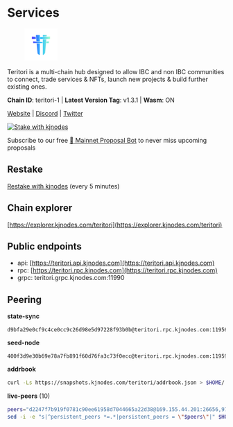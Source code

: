# Services

<figure><img src="https://raw.githubusercontent.com/kj89/cosmos-images/main/logos/teritori.png" alt=""><figcaption></figcaption></figure>

Teritori is a multi-chain hub designed to allow IBC and non IBC communities  to connect, trade services & NFTs, launch new projects & build further existing ones.

**Chain ID**: teritori-1 | **Latest Version Tag**: v1.3.1 | **Wasm**: ON

[Website](https://teritori.com) | [Discord](https://discord.gg/teritori) | [Twitter](https://twitter.com/TeritoriNetwork)

[![Stake with kjnodes](https://i.ibb.co/cr44Q8j/button-stake-with-kjnodes.png)](https://restake.app/teritori/torivaloper184ln03hkpt75uhrrr26f66kvcqvf4yn4nc2xjm)

Subscribe to our free [🤖 Mainnet Proposal Bot](https://t.me/kjnodes_proposal_bot) to never miss upcoming proposals

## Restake

[Restake with kjnodes](https://restake.app/teritori/torivaloper184ln03hkpt75uhrrr26f66kvcqvf4yn4nc2xjm) (every 5 minutes)
## Chain explorer
[https://explorer.kjnodes.com/teritori](https://explorer.kjnodes.com/teritori)

## Public endpoints

* api: [https://teritori.api.kjnodes.com](https://teritori.api.kjnodes.com)
* rpc: [https://teritori.rpc.kjnodes.com](https://teritori.rpc.kjnodes.com)
* grpc: teritori.grpc.kjnodes.com:11990

## Peering

**state-sync**

```text
d9bfa29e0cf9c4ce0cc9c26d98e5d97228f93b0b@teritori.rpc.kjnodes.com:11956
```

**seed-node**

```text
400f3d9e30b69e78a7fb891f60d76fa3c73f0ecc@teritori.rpc.kjnodes.com:11959
```

**addrbook**
```bash
curl -Ls https://snapshots.kjnodes.com/teritori/addrbook.json > $HOME/.teritorid/config/addrbook.json
```

**live-peers** (10)
```bash
peers="d2247f7b919f0781c90ee61958d7044665a22d38@169.155.44.201:26656,97838a0c8a5035398f696dd29f28fe66b20b6a8d@46.4.81.204:44656,e1b058e5cfa2b836ddaa496b10911da62dcf182e@138.201.8.248:26656,b336b83d9bab0b8cf96a3833efcbc196fab63fdd@212.95.51.215:36656,6046cec27c36f0a7596cb9fa9f2c5decbd4e87cb@151.115.53.172:26656,d9bfa29e0cf9c4ce0cc9c26d98e5d97228f93b0b@65.109.88.38:11956,ab03f6d2d469e0be5b7fd5cb7388c7feffc1deac@15.235.114.194:10656,88a407d4749e1ccbb630f98ca44f304744d97864@38.242.141.168:26656,c670830fdf60374f008fa4a4eb851deddcdaef5b@65.109.88.107:46656,1f858b8cc8e18ef05de79dd470ad29ba29ddbeb7@65.108.77.106:26889"
sed -i -e "s|^persistent_peers *=.*|persistent_peers = \"$peers\"|" $HOME/.teritorid/config/config.toml
```
